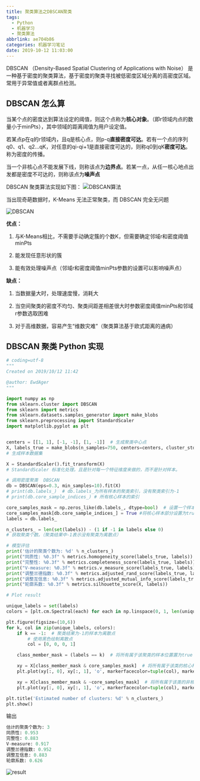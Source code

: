 ```yaml
---
title: 聚类算法之DBSCAN聚类
tags:
  - Python
  - 机器学习
  - 聚类算法
abbrlink: ae704b86
categories: 机器学习笔记
date: 2019-10-12 11:03:00
---
```


DBSCAN （Density-Based Spatial Clustering of Applications with Noise） 是一种基于密度的聚类算法，基于密度的聚类寻找被低密度区域分离的高密度区域。常用于异常值或者离群点检测。

<!--more-->

## DBSCAN 怎么算

当某个点的密度达到算法设定的阈值，则这个点称为**核心对象**。（即r领域内点的数量小于minPts），其中领域的距离阈值为用户设定值。

若某点p在q的r领域内，且q是核心点，则p-q**直接密度可达**。若有一个点的序列q0、q1、q2…qK，对任意的qi-qi+1是直接密度可达的，则称q0到qK**密度可达**。称为密度的传播。

当一个非核心点不能发展下线，则称该点为**边界点**。若某一点，从任一核心地点出发都是密度不可达的，则称该点为**噪声点**

DBSCAN 聚类算法实现如下图：
![DBSCAN算法](https://gvoidy-1251878576.cos.ap-chengdu.myqcloud.com/DBSCAN1.webp)

当出现奇葩数据时，K-Means 无法正常聚类，而 DBSCAN 完全无问题

![DBSCAN](https://gvoidy-1251878576.cos.ap-chengdu.myqcloud.com/DBSCAN2.webp)

**优点：**
1. 与K-Means相比，不需要手动确定簇的个数K，但需要确定邻域r和密度阈值minPts

2. 能发现任意形状的簇

3. 能有效处理噪声点（邻域r和密度阈值minPts参数的设置可以影响噪声点）

**缺点：**

1. 当数据量大时，处理速度慢，消耗大

2. 当空间聚类的密度不均匀、聚类间距差相差很大时参数密度阈值minPts和邻域r参数选取困难

3. 对于高维数据，容易产生“维数灾难”（聚类算法基于欧式距离的通病）


## DBSCAN 聚类 Python 实现

```python
# coding=utf-8
"""
Created on 2019/10/12 11:42

@author: EwdAger
"""

import numpy as np
from sklearn.cluster import DBSCAN
from sklearn import metrics
from sklearn.datasets.samples_generator import make_blobs
from sklearn.preprocessing import StandardScaler
import matplotlib.pyplot as plt


centers = [[1, 1], [-1, -1], [1, -1]]  # 生成聚类中心点
X, labels_true = make_blobs(n_samples=750, centers=centers, cluster_std=0.4,random_state=0)
# 生成样本数据集

X = StandardScaler().fit_transform(X)
# StandardScaler 标准化处理。且是针对每一个特征维度来做的，而不是针对样本。

# 调用密度聚类  DBSCAN
db = DBSCAN(eps=0.3, min_samples=10).fit(X)
# print(db.labels_)  # db.labels_为所有样本的聚类索引，没有聚类索引为-1
# print(db.core_sample_indices_) # 所有核心样本的索引

core_samples_mask = np.zeros_like(db.labels_, dtype=bool)  # 设置一个样本个数长度的全false向量
core_samples_mask[db.core_sample_indices_] = True #将核心样本部分设置为true
labels = db.labels_

n_clusters_ = len(set(labels)) - (1 if -1 in labels else 0)
# 获取聚类个数。（聚类结果中-1表示没有聚类为离散点）

# 模型评估
print('估计的聚类个数为: %d' % n_clusters_)
print("同质性: %0.3f" % metrics.homogeneity_score(labels_true, labels))  # 每个群集只包含单个类的成员。
print("完整性: %0.3f" % metrics.completeness_score(labels_true, labels))  # 给定类的所有成员都分配给同一个群集。
print("V-measure: %0.3f" % metrics.v_measure_score(labels_true, labels))  # 同质性和完整性的调和平均
print("调整兰德指数: %0.3f" % metrics.adjusted_rand_score(labels_true, labels))
print("调整互信息: %0.3f" % metrics.adjusted_mutual_info_score(labels_true, labels))
print("轮廓系数: %0.3f" % metrics.silhouette_score(X, labels))

# Plot result

unique_labels = set(labels)
colors = [plt.cm.Spectral(each) for each in np.linspace(0, 1, len(unique_labels))]

plt.figure(figsize=(10,6))
for k, col in zip(unique_labels, colors):
    if k == -1:  # 聚类结果为-1的样本为离散点
        # 使用黑色绘制离散点
        col = [0, 0, 0, 1]

    class_member_mask = (labels == k)  # 将所有属于该聚类的样本位置置为true

    xy = X[class_member_mask & core_samples_mask]  # 将所有属于该类的核心样本取出，使用大图标绘制
    plt.plot(xy[:, 0], xy[:, 1], 'o', markerfacecolor=tuple(col), markeredgecolor='k', markersize=14)

    xy = X[class_member_mask & ~core_samples_mask]  # 将所有属于该类的非核心样本取出，使用小图标绘制
    plt.plot(xy[:, 0], xy[:, 1], 'o', markerfacecolor=tuple(col), markeredgecolor='k', markersize=6)

plt.title('Estimated number of clusters: %d' % n_clusters_)
plt.show()
```

输出

```python
估计的聚类个数为: 3
同质性: 0.953
完整性: 0.883
V-measure: 0.917
调整兰德指数: 0.952
调整互信息: 0.883
轮廓系数: 0.626
```

![result](https://gvoidy-1251878576.cos.ap-chengdu.myqcloud.com/dbscan_result.png)